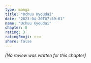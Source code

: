 ```yaml
---
type: manga
title: "Uchuu Kyoudai"
date: "2023-04-20T07:59:01"
name: "Uchuu Kyoudai"
chapter: 8
rating: 3
ratingEmoji: ⭐️⭐️⭐️
share: false
---
```


_[No review was written for this chapter]_
